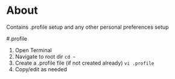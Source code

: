 # About
Contains .profile setup and any other personal preferences setup

#.profile
1. Open Terminal 
2. Navigate to root dir `cd ~`
3. Create a .profile file (if not created already) `vi .profile`
4. Copy/edit as needed


